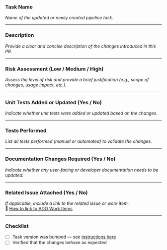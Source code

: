### **Task Name**
_Name of the updated or newly created pipeline task._

---

### **Description**
_Provide a clear and concise description of the changes introduced in this PR._

---

### **Risk Assessment** (Low / Medium / High)  
_Assess the level of risk and provide a brief justification (e.g., scope of changes, usage impact, etc.)._

---

### **Unit Tests Added or Updated** (Yes / No)  
_Indicate whether unit tests were added or updated based on the changes._

---

### **Tests Performed**
_List all tests performed (manual or automated) to validate the changes._

---

### **Documentation Changes Required** (Yes / No)  
_Indicate whether any user-facing or developer documentation needs to be updated._

---

### **Related Issue Attached** (Yes / No)  
_If applicable, include a link to the related issue or work item._  
📌 [How to link to ADO Work Items](https://learn.microsoft.com/en-us/azure/devops/boards/github/link-to-from-github?view=azure-devops)

---

### **Checklist**
- [ ] Task version was bumped — see [instructions here](https://github.com/microsoft/azure-pipelines-tasks/tree/master/docs/taskversionbumping.md)  
- [ ] Verified that the changes behave as expected
